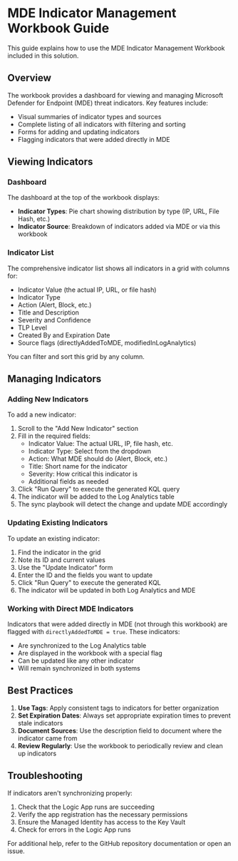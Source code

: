 # MDE Indicator Management Workbook Guide

This guide explains how to use the MDE Indicator Management Workbook included in this solution.

## Overview

The workbook provides a dashboard for viewing and managing Microsoft Defender for Endpoint (MDE) threat indicators. Key features include:

- Visual summaries of indicator types and sources
- Complete listing of all indicators with filtering and sorting
- Forms for adding and updating indicators
- Flagging indicators that were added directly in MDE

## Viewing Indicators

### Dashboard

The dashboard at the top of the workbook displays:

- **Indicator Types**: Pie chart showing distribution by type (IP, URL, File Hash, etc.)
- **Indicator Source**: Breakdown of indicators added via MDE or via this workbook

### Indicator List

The comprehensive indicator list shows all indicators in a grid with columns for:

- Indicator Value (the actual IP, URL, or file hash)
- Indicator Type
- Action (Alert, Block, etc.)
- Title and Description
- Severity and Confidence
- TLP Level
- Created By and Expiration Date
- Source flags (directlyAddedToMDE, modifiedInLogAnalytics)

You can filter and sort this grid by any column.

## Managing Indicators

### Adding New Indicators

To add a new indicator:

1. Scroll to the "Add New Indicator" section
2. Fill in the required fields:
   - Indicator Value: The actual URL, IP, file hash, etc.
   - Indicator Type: Select from the dropdown
   - Action: What MDE should do (Alert, Block, etc.)
   - Title: Short name for the indicator
   - Severity: How critical this indicator is
   - Additional fields as needed
3. Click "Run Query" to execute the generated KQL query
4. The indicator will be added to the Log Analytics table
5. The sync playbook will detect the change and update MDE accordingly

### Updating Existing Indicators

To update an existing indicator:

1. Find the indicator in the grid
2. Note its ID and current values
3. Use the "Update Indicator" form
4. Enter the ID and the fields you want to update
5. Click "Run Query" to execute the generated KQL
6. The indicator will be updated in both Log Analytics and MDE

### Working with Direct MDE Indicators

Indicators that were added directly in MDE (not through this workbook) are flagged with `directlyAddedToMDE = true`. These indicators:

- Are synchronized to the Log Analytics table
- Are displayed in the workbook with a special flag
- Can be updated like any other indicator
- Will remain synchronized in both systems

## Best Practices

1. **Use Tags**: Apply consistent tags to indicators for better organization
2. **Set Expiration Dates**: Always set appropriate expiration times to prevent stale indicators
3. **Document Sources**: Use the description field to document where the indicator came from
4. **Review Regularly**: Use the workbook to periodically review and clean up indicators

## Troubleshooting

If indicators aren't synchronizing properly:

1. Check that the Logic App runs are succeeding
2. Verify the app registration has the necessary permissions
3. Ensure the Managed Identity has access to the Key Vault
4. Check for errors in the Logic App runs

For additional help, refer to the GitHub repository documentation or open an issue.

